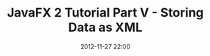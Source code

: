 ---
layout: redirect
title: "JavaFX 2 Tutorial Part V - Storing Data as XML"
date: 2012-11-27 22:00
updated: 2013-02-08
redirect: http://code.makery.ch/java/javafx-2-tutorial-part5/
---